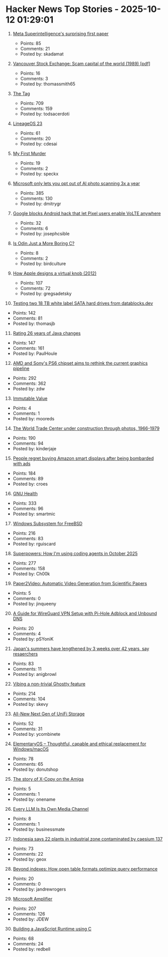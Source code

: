 # Hacker News Top Stories - 2025-10-12 01:29:01

1. [Meta Superintelligence's surprising first paper](https://paddedinputs.substack.com/p/meta-superintelligences-surprising)
   - Points: 85
   - Comments: 21
   - Posted by: skadamat

2. [Vancouver Stock Exchange: Scam capital of the world (1989) [pdf]](https://scamcouver.wordpress.com/wp-content/uploads/2012/04/scam-capital.pdf)
   - Points: 16
   - Comments: 3
   - Posted by: thomassmith65

3. [The <output> Tag](https://denodell.com/blog/html-best-kept-secret-output-tag)
   - Points: 709
   - Comments: 159
   - Posted by: todsacerdoti

4. [LineageOS 23](https://lineageos.org/Changelog-30/)
   - Points: 61
   - Comments: 20
   - Posted by: cdesai

5. [My First Murder](https://www.texasmonthly.com/true-crime/skip-hollandsworth-new-book-she-kills/)
   - Points: 19
   - Comments: 2
   - Posted by: speckx

6. [Microsoft only lets you opt out of AI photo scanning 3x a year](https://hardware.slashdot.org/story/25/10/11/0238213/microsofts-onedrive-begins-testing-face-recognizing-ai-for-photos-for-some-preview-users)
   - Points: 385
   - Comments: 130
   - Posted by: dmitrygr

7. [Google blocks Android hack that let Pixel users enable VoLTE anywhere](https://www.androidauthority.com/pixel-ims-broken-october-update-3606444/)
   - Points: 32
   - Comments: 6
   - Posted by: josephcsible

8. [Is Odin Just a More Boring C?](https://dayvster.com/blog/is-odin-just-a-more-boring-c/)
   - Points: 8
   - Comments: 2
   - Posted by: birdculture

9. [How Apple designs a virtual knob (2012)](https://jherrm.github.io/knobs/)
   - Points: 107
   - Comments: 72
   - Posted by: gregsadetsky

10. [Testing two 18 TB white label SATA hard drives from datablocks.dev](https://ounapuu.ee/posts/2025/10/06/datablocks-white-label-drives/)
   - Points: 142
   - Comments: 81
   - Posted by: thomasjb

11. [Rating 26 years of Java changes](https://neilmadden.blog/2025/09/12/rating-26-years-of-java-changes/)
   - Points: 147
   - Comments: 161
   - Posted by: PaulHoule

12. [AMD and Sony's PS6 chipset aims to rethink the current graphics pipeline](https://arstechnica.com/gaming/2025/10/amd-and-sony-tease-new-chip-architecture-ahead-of-playstation-6/)
   - Points: 292
   - Comments: 362
   - Posted by: zdw

13. [Immutable Value](https://kevlinhenney.medium.com/immutable-value-d5d73dc3252f)
   - Points: 4
   - Comments: 1
   - Posted by: mooreds

14. [The World Trade Center under construction through photos, 1966-1979](https://rarehistoricalphotos.com/twin-towers-construction-photographs/)
   - Points: 190
   - Comments: 94
   - Posted by: kinderjaje

15. [People regret buying Amazon smart displays after being bombarded with ads](https://arstechnica.com/gadgets/2025/10/people-regret-buying-amazon-smart-displays-after-being-bombarded-with-ads/)
   - Points: 184
   - Comments: 89
   - Posted by: croes

16. [GNU Health](https://www.gnuhealth.org/about-us.html)
   - Points: 333
   - Comments: 96
   - Posted by: smartmic

17. [Windows Subsystem for FreeBSD](https://github.com/BalajeS/WSL-For-FreeBSD)
   - Points: 216
   - Comments: 83
   - Posted by: rguiscard

18. [Superpowers: How I'm using coding agents in October 2025](https://blog.fsck.com/2025/10/09/superpowers/)
   - Points: 277
   - Comments: 158
   - Posted by: Ch00k

19. [Paper2Video: Automatic Video Generation from Scientific Papers](https://arxiv.org/abs/2510.05096)
   - Points: 5
   - Comments: 0
   - Posted by: jinqueeny

20. [A Guide for WireGuard VPN Setup with Pi-Hole Adblock and Unbound DNS](https://psyonik.tech/posts/a-guide-for-wireguard-vpn-setup-with-pi-hole-adblock-and-unbound-dns/)
   - Points: 20
   - Comments: 4
   - Posted by: pSYoniK

21. [Japan's summers have lengthened by 3 weeks over 42 years, say resaerchers](https://english.kyodonews.net/articles/-/62626)
   - Points: 83
   - Comments: 11
   - Posted by: anigbrowl

22. [Vibing a non-trivial Ghostty feature](https://mitchellh.com/writing/non-trivial-vibing)
   - Points: 214
   - Comments: 104
   - Posted by: skevy

23. [All-New Next Gen of UniFi Storage](https://blog.ui.com/article/all-new-next-gen-of-unifi-storage)
   - Points: 52
   - Comments: 31
   - Posted by: ycombinete

24. [ElementaryOS – Thoughtful, capable and ethical replacement for Windows/macOS](https://elementary.io/)
   - Points: 78
   - Comments: 65
   - Posted by: donutshop

25. [The story of X-Copy on the Amiga](https://spillhistorie.no/2025/10/10/the-story-of-x-copy-on-the-amiga/)
   - Points: 5
   - Comments: 1
   - Posted by: onename

26. [Every LLM Is Its Own Media Channel](https://www.aivojournal.org/every-llm-is-its-own-media-channel/)
   - Points: 8
   - Comments: 1
   - Posted by: businessmate

27. [Indonesia says 22 plants in industrial zone contaminated by caesium 137](https://www.reuters.com/sustainability/boards-policy-regulation/indonesia-says-22-plants-industrial-zone-near-jakarta-contaminated-by-caesium-2025-10-08/)
   - Points: 73
   - Comments: 22
   - Posted by: geox

28. [Beyond indexes: How open table formats optimize query performance](https://jack-vanlightly.com/blog/2025/10/8/beyond-indexes-how-open-table-formats-optimize-query-performance)
   - Points: 20
   - Comments: 0
   - Posted by: jandrewrogers

29. [Microsoft Amplifier](https://github.com/microsoft/amplifier)
   - Points: 207
   - Comments: 126
   - Posted by: JDEW

30. [Building a JavaScript Runtime using C](https://devlogs.xyz/blog/building-a-javaScript-runtime)
   - Points: 68
   - Comments: 24
   - Posted by: redbell

